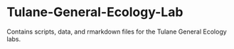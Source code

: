 # Tulane-General-Ecology-Lab
Contains scripts, data, and rmarkdown files for the Tulane General Ecology labs. 
